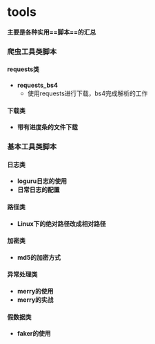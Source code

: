 # tools
**主要是各种实用==脚本==的汇总**

### 爬虫工具类脚本

#### requests类

* **requests_bs4**
  * 使用requests进行下载，bs4完成解析的工作

#### 下载类

* **带有进度条的文件下载**

### 基本工具类脚本

#### 日志类

* **loguru日志的使用**
* **日常日志的配置**

#### 路径类

* **Linux下的绝对路径改成相对路径**

#### 加密类

* **md5的加密方式**

#### 异常处理类

* **merry的使用**
* **merry的实战**

#### 假数据类

* **faker的使用**